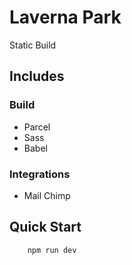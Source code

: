 # Laverna Park

Static Build

## Includes

### Build

-   Parcel
-   Sass
-   Babel

### Integrations

-   Mail Chimp

## Quick Start

```bash
    npm run dev
```

